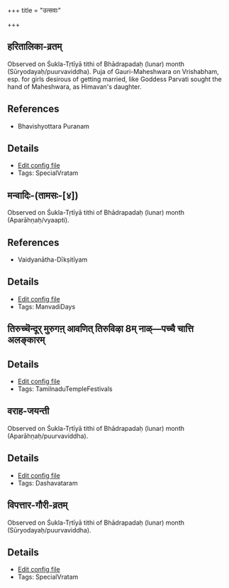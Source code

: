 +++
title = "उत्सवाः"

+++
## हरितालिका-व्रतम्

Observed on Śukla-Tṛtīyā tithi of Bhādrapadaḥ (lunar) month (Sūryodayaḥ/puurvaviddha). Puja of Gauri-Maheshwara on Vrishabham, esp. for girls desirous of getting married, like Goddess Parvati sought the hand of Maheshwara, as Himavan's daughter.
## References
- Bhavishyottara Puranam


## Details
- [Edit config file](https://github.com/sanskrit-coders/adyatithi/tree/master/general/lunar_month/tithi/06/03/haritAlikA-vratam.toml)
- Tags: SpecialVratam


## मन्वादिः-(तामसः-[४])

Observed on Śukla-Tṛtīyā tithi of Bhādrapadaḥ (lunar) month (Aparāhṇaḥ/vyaapti). 
## References
- Vaidyanātha-Dīkṣitīyam


## Details
- [Edit config file](https://github.com/sanskrit-coders/adyatithi/tree/master/time_focus/yugAdiH/lunar_month/tithi/06/03/manvAdiH~%28tAmasaH~%5B4%5D%29.toml)
- Tags: ManvadiDays


## तिरुच्चॆन्दूर् मुरुगऩ् आवणित् तिरुविऴा 8म् नाळ्—पच्चै चात्ति अलङ्कारम्



## Details
- [Edit config file](https://github.com/sanskrit-coders/adyatithi/tree/master/temples/Tamil/relative_event/tiruccendUr%20AvaNit%20tiruvizhA%20nir2aivu/offset__-4/tiruccendUr%20murugan2%20AvaNit%20tiruvizhA%20%23%238%23%23m%20nAL%E2%80%94paccai%20cAtti%20alaGkAram.toml)
- Tags: TamilnaduTempleFestivals


## वराह-जयन्ती

Observed on Śukla-Tṛtīyā tithi of Bhādrapadaḥ (lunar) month (Aparāhṇaḥ/puurvaviddha). 

## Details
- [Edit config file](https://github.com/sanskrit-coders/adyatithi/tree/master/devatA/vaiShNava/lunar_month/tithi/06/03/varAha~jayantI.toml)
- Tags: Dashavataram


## विपत्तार-गौरी-व्रतम्

Observed on Śukla-Tṛtīyā tithi of Bhādrapadaḥ (lunar) month (Sūryodayaḥ/puurvaviddha). 

## Details
- [Edit config file](https://github.com/sanskrit-coders/adyatithi/tree/master/devatA/umA/lunar_month/tithi/06/03/vipattAra-gaurI-vratam.toml)
- Tags: SpecialVratam

